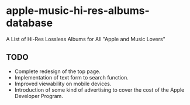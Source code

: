# apple-music-hi-res-albums-database

A List of Hi-Res Lossless Albums for All "Apple and Music Lovers"

## TODO
- Complete redesign of the top page.
- Implementation of text form to search function.
- Improved viewability on mobile devices.
- Introduction of some kind of advertising to cover the cost of the Apple Developer Program.
